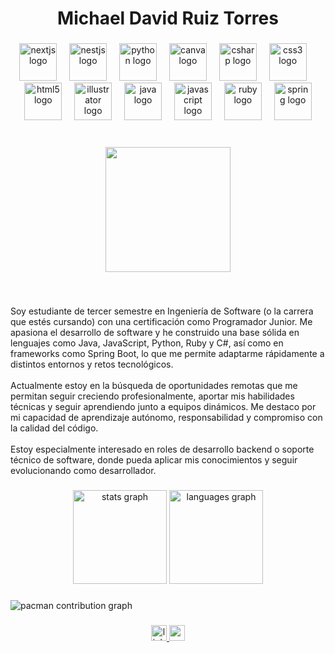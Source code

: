 <h1 align="center">Michael David Ruiz Torres</h1>

###

<div align="center">
  <img src="https://skillicons.dev/icons?i=nextjs" height="60" alt="nextjs logo"  />
  <img width="12" />
  <img src="https://skillicons.dev/icons?i=nestjs" height="60" alt="nestjs logo"  />
  <img width="12" />
  <img src="https://skillicons.dev/icons?i=py" height="60" alt="python logo"  />
  <img width="12" />
  <img src="https://cdn.jsdelivr.net/gh/devicons/devicon/icons/canva/canva-original.svg" height="60" alt="canva logo"  />
  <img width="12" />
  <img src="https://cdn.jsdelivr.net/gh/devicons/devicon/icons/csharp/csharp-original.svg" height="60" alt="csharp logo"  />
  <img width="12" />
  <img src="https://cdn.jsdelivr.net/gh/devicons/devicon/icons/css3/css3-original.svg" height="60" alt="css3 logo"  />
  <img width="12" />
  <img src="https://cdn.jsdelivr.net/gh/devicons/devicon/icons/html5/html5-original.svg" height="60" alt="html5 logo"  />
  <img width="12" />
  <img src="https://cdn.jsdelivr.net/gh/devicons/devicon/icons/illustrator/illustrator-plain.svg" height="60" alt="illustrator logo"  />
  <img width="12" />
  <img src="https://cdn.jsdelivr.net/gh/devicons/devicon/icons/java/java-original.svg" height="60" alt="java logo"  />
  <img width="12" />
  <img src="https://cdn.jsdelivr.net/gh/devicons/devicon/icons/javascript/javascript-original.svg" height="60" alt="javascript logo"  />
  <img width="12" />
  <img src="https://cdn.jsdelivr.net/gh/devicons/devicon/icons/ruby/ruby-original.svg" height="60" alt="ruby logo"  />
  <img width="12" />
  <img src="https://cdn.jsdelivr.net/gh/devicons/devicon/icons/spring/spring-original.svg" height="60" alt="spring logo"  />
</div>

###

<br clear="both">

<div align="center">
  <img height="200" src="https://media1.tenor.com/m/bCfpwMjfAi0AAAAC/cat-typing.gif"  />
</div>

###

<br clear="both">

<p align="left">Soy estudiante de tercer semestre en Ingeniería de Software (o la carrera que estés cursando) con una certificación como Programador Junior. Me apasiona el desarrollo de software y he construido una base sólida en lenguajes como Java, JavaScript, Python, Ruby y C#, así como en frameworks como Spring Boot, lo que me permite adaptarme rápidamente a distintos entornos y retos tecnológicos.<br><br>Actualmente estoy en la búsqueda de oportunidades remotas que me permitan seguir creciendo profesionalmente, aportar mis habilidades técnicas y seguir aprendiendo junto a equipos dinámicos. Me destaco por mi capacidad de aprendizaje autónomo, responsabilidad y compromiso con la calidad del código.<br><br>Estoy especialmente interesado en roles de desarrollo backend o soporte técnico de software, donde pueda aplicar mis conocimientos y seguir evolucionando como desarrollador.</p>

###

<div align="center">
  <img src="https://github-readme-stats.vercel.app/api?username=NotAlucardRT&hide_title=false&hide_rank=false&show_icons=true&include_all_commits=true&count_private=true&disable_animations=false&theme=dracula&locale=en&hide_border=false&order=1" height="150" alt="stats graph"  />
  <img src="https://github-readme-stats.vercel.app/api/top-langs?username=NotAlucardRT&locale=en&hide_title=false&layout=compact&card_width=320&langs_count=5&theme=dracula&hide_border=false&order=2" height="150" alt="languages graph"  />
</div>

###

<picture>
  <source media="(prefers-color-scheme: dark)" srcset="https://raw.githubusercontent.com/NotAlucardRT/NotAlucardRT/output/pacman-contribution-graph-dark.svg">
  <source media="(prefers-color-scheme: light)" srcset="https://raw.githubusercontent.com/NotAlucardRT/NotAlucardRT/output/pacman-contribution-graph.svg">
  <img alt="pacman contribution graph" src="https://raw.githubusercontent.com/NotAlucardRT/NotAlucardRT/output/pacman-contribution-graph.svg">
</picture>

###

<div align="center">
  <a href="https://www.linkedin.com/in/michael-david-ruiz-torres-480277174/" target="_blank">
    <img src="https://img.shields.io/static/v1?message=LinkedIn&logo=linkedin&label=&color=0077B5&logoColor=white&labelColor=&style=for-the-badge" height="25" alt="linkedin logo"  />
  </a>
  <a href="heimdallmd@gmail.com" target="_blank">
    <img src="https://img.shields.io/static/v1?message=Gmail&logo=gmail&label=&color=D14836&logoColor=white&labelColor=&style=for-the-badge" height="25" alt="gmail logo"  />
  </a>
</div>

###